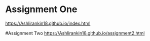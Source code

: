 # Assignment One
https://Ashlirankin18.github.io/index.html

#Assignment Two
https://Ashlirankin18.github.io/assignment2.html
